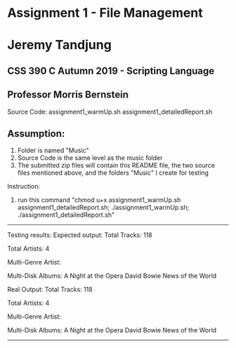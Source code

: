 # Assignment 1 - File Management
# Jeremy Tandjung
## CSS 390 C Autumn 2019 - Scripting Language
## Professor Morris Bernstein

Source Code: assignment1_warmUp.sh assignment1_detailedReport.sh
## Assumption:
1. Folder is named "Music"
2. Source Code is the same level as the music folder
3. The submitted zip files will contain this README file, the two source files mentioned above, and the folders "Music" I create for testing

Instruction:
1. run this command
"chmod u+x assignment1_warmUp.sh assignment1_detailedReport.sh; ./assignment1_warmUp.sh; ./assignment1_detailedReport.sh"
--------------------------
Testing results:
Expected output:
Total Tracks: 118

Total Artists: 4

Multi-Genre Artist:


Multi-Disk Albums:
A Night at the Opera
David Bowie
News of the World

Real Output:
Total Tracks: 118

Total Artists: 4

Multi-Genre Artist:


Multi-Disk Albums:
A Night at the Opera
David Bowie
News of the World

------------------------------